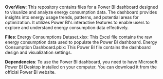 **OverView**:
This repository contains files for a Power BI dashboard designed to visualize and analyze energy consumption data.
The dashboard provides insights into energy usage trends, patterns, and potential areas for optimization.
It utilizes Power BI's interactive features to enable users to explore and understand energy consumption data effectively.

**Files**:
Energy Consumptions Dataset.xlsx: This Excel file contains the raw energy consumption data used to populate the Power BI dashboard.
Energy Consumption Dashboard.pbix: This Power BI file contains the dashboard design and visualization settings.

**Dependencies**:
To use the Power BI dashboard, you need to have Microsoft Power BI Desktop installed on your computer.
You can download it from the official Power BI website.
